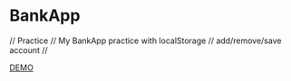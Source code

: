 # BankApp
// Practice // My BankApp practice with localStorage // add/remove/save account //

[DEMO](https://markorakonjac.github.io/BankApp/)

